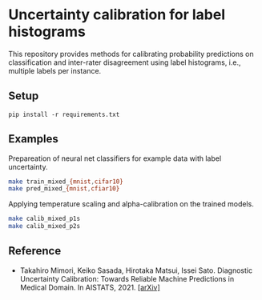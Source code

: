 Uncertainty calibration for label histograms
===

This repository provides methods for calibrating probability predictions on classification and inter-rater disagreement using label histograms, i.e., multiple labels per instance.

## Setup

```
pip install -r requirements.txt
```

## Examples

Prepareation of neural net classifiers for example data with label uncertainty.
```bash
make train_mixed_{mnist,cifar10}
make pred_mixed_{mnist,cfiar10}
```

Applying temperature scaling and alpha-calibration on the trained models.
```bash
make calib_mixed_p1s
make calib_mixed_p2s
```

## Reference

* Takahiro Mimori, Keiko Sasada, Hirotaka Matsui, Issei Sato. Diagnostic Uncertainty Calibration: Towards Reliable Machine Predictions in Medical Domain. In AISTATS, 2021. [[arXiv]](https://arxiv.org/abs/2007.01659)
